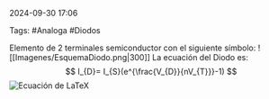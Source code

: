2024-09-30 17:06

Tags: #Analoga #Diodos

Elemento de 2 terminales semiconductor con el siguiente símbolo:
![[Imagenes/EsquemaDiodo.png|300]]
La ecuación del Diodo es:
$$
I_{D}= I_{S}(e^{\frac{V_{D}}{nV_{T}}}-1)
$$
![Ecuación de LaTeX](https://latex.codecogs.com/png.latex?I_{D}%3D%20I_{S}(e^{\frac{V_{D}}{nV_{T}}}-1))
